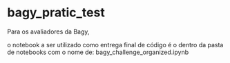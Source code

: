 # bagy_pratic_test

Para os avaliadores da Bagy, 

o notebook a ser utilizado como entrega final de código é o dentro da pasta de notebooks com o nome de: bagy_challenge_organized.ipynb
